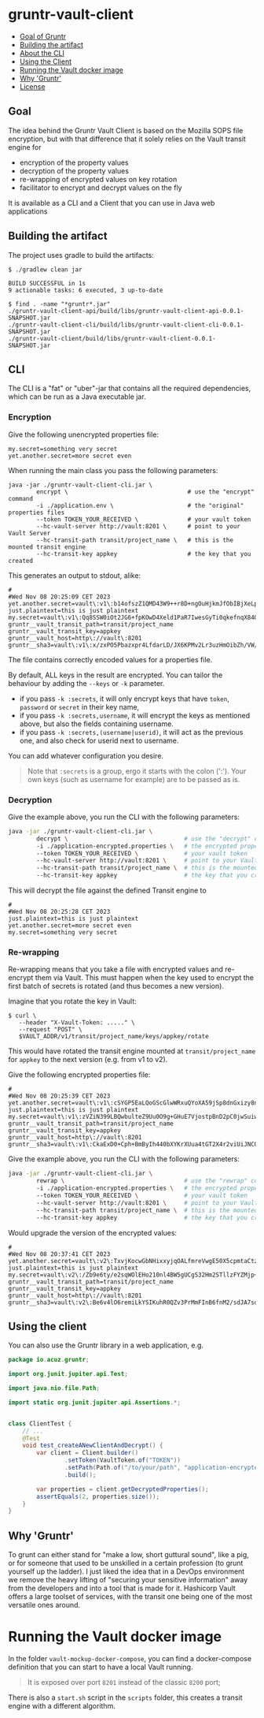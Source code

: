 # gruntr-vault-client

- [Goal of Gruntr](#goal)
- [Building the artifact](#building-the-artifact)
- [About the CLI](#cli)
- [Using the Client](#using-the-client)
- [Running the Vault docker image](#running-the-vault-docker-image)
- [Why 'Gruntr'](#why-gruntr)
- [License](LICENSE.md)


## Goal

The idea behind the Gruntr Vault Client is based on the Mozilla SOPS file encryption, but with that difference that it solely relies on the Vault transit engine for

- encryption of the property values
- decryption of the property values 
- re-wrapping of encrypted values on key rotation
- facilitator to encrypt and decrypt values on the fly

It is available as a CLI and a Client that you can use in Java web applications

## Building the artifact

The project uses gradle to build the artifacts:

```shell
$ ./gradlew clean jar

BUILD SUCCESSFUL in 1s
9 actionable tasks: 6 executed, 3 up-to-date

$ find . -name "*gruntr*.jar"
./gruntr-vault-client-api/build/libs/gruntr-vault-client-api-0.0.1-SNAPSHOT.jar
./gruntr-vault-client-cli/build/libs/gruntr-vault-client-cli-0.0.1-SNAPSHOT.jar
./gruntr-vault-client/build/libs/gruntr-vault-client-0.0.1-SNAPSHOT.jar
```

## CLI

The CLI is a "fat" or "uber"-jar that contains all the required dependencies, which can be run as a Java executable jar.

### Encryption

Give the following unencrypted properties file:

```properties
my.secret=something very secret
yet.another.secret=more secret even
```

When running the main class you pass the following parameters:

```shell
java -jar ./gruntr-vault-client-cli.jar \ 
        encrypt \                                  # use the "encrypt" command
        -i ./application.env \                     # the "original" properties files
        --token TOKEN_YOUR_RECEIVED \              # your vault token
        --hc-vault-server http://vault:8201 \      # point to your Vault Server
        --hc-transit-path transit/project_name \   # this is the mounted transit engine
        --hc-transit-key appkey                    # the key that you created
```
This generates an output to stdout, alike:

```properties
#
#Wed Nov 08 20:25:09 CET 2023
yet.another.secret=vault\:v1\:b14ofszZ1QMD43W9++r8D+ngOuHjkmJfObIBjXeLply3rCnm0KDdK5QUTts\=
just.plaintext=this is just plaintext
my.secret=vault\:v1\:Qq8SSW0iOt2JG6+fpKOwD4Xeld1PaR7IwesGyTi0qkefnqX84QL4TJbapIDcwsEE4A\=\=
gruntr__vault_transit_path=transit/project_name
gruntr__vault_transit_key=appkey
gruntr__vault_host=http\://vault\:8201
gruntr__sha3=vault\:v1\:x/zxPO5Pbazxpr4LfdarLD/JX6KPMv2Lr3uzHmOibZh/VW/qKyUhhisSYGOAR4MIv4QyuvbbHLx2+YTL12JJK2KkcUsmBzjVFHjznW8VjIZ/4uvQDwqvrOKfl/w\=
```

The file contains correctly encoded values for a properties file.

By default, ALL keys in the result are encrypted. You can tailor the behaviour by adding the `--keys` or `-k` parameter.
- if you pass `-k :secrets`, it will only encrypt keys that have `token`, `password` or `secret` in their key name,
- if you pass `-k :secrets,username`, it will encrypt the keys as mentioned above, but also the fields containing username.
- if you pass `-k :secrets,(username|userid)`, it will act as the previous one, and also check for userid next to username.

You can add whatever configuration you desire.

> Note that `:secrets` is a group, ergo it starts with the colon (':'). Your own keys (such as username for example) are to be passed as is.

### Decryption

Give the example above, you run the CLI with the following parameters:

```bash
java -jar ./gruntr-vault-client-cli.jar \ 
        decrypt \                                 # use the "decrypt" command 
        -i ./application-encrypted.properties \   # the encrypted properties file
        --token TOKEN_YOUR_RECEIVED \             # your vault token
        --hc-vault-server http://vault:8201 \     # point to your Vault Server
        --hc-transit-path transit/project_name \  # this is the mounted transit engine
        --hc-transit-key appkey                   # the key that you created
```

This will decrypt the file against the defined Transit engine to

```properties
#
#Wed Nov 08 20:25:28 CET 2023
just.plaintext=this is just plaintext
yet.another.secret=more secret even
my.secret=something very secret
```

### Re-wrapping

Re-wrapping means that you take a file with encrypted values and re-encrypt them via Vault. 
This must happen when the key used to encrypt the first batch of secrets is rotated (and thus becomes a new version).

Imagine that you rotate the key in Vault:

```shell
$ curl \
   --header "X-Vault-Token: ....." \
   --request "POST" \
   $VAULT_ADDR/v1/transit/project_name/keys/appkey/rotate
```

This would have rotated the transit engine mounted at `transit/project_name` for `appkey` to the next version (e.g. from v1 to v2).

Give the following encrypted properties file:

```properties
#
#Wed Nov 08 20:25:39 CET 2023
yet.another.secret=vault\:v1\:cSYGP5EaLQoGScGlwWRxuQYoXA59jSp8dnGxizy8nRluSd9jQca0ZhpvvRw\=
just.plaintext=this is just plaintext
my.secret=vault\:v1\:zVZiN399LBQwbulteZ9Uu0O9g+GHuE7VjostpBnD2pC0jwSuiwtQx1DSUvdZTpfGRA\=\=
gruntr__vault_transit_path=transit/project_name
gruntr__vault_transit_key=appkey
gruntr__vault_host=http\://vault\:8201
gruntr__sha3=vault\:v1\:CkaExD0+Cph+BmByIh440bXYKrXUua4tGT2X4r2viUiJNCQvnfxQWI1NHO9i0A7lYdGgg9Dc0TmsbaAhKJ2U1mW/N87B/838DD3MTUB+qigRJw+XeBhslOY+MUU\=
```

Give the example above, you run the CLI with the following parameters:

```bash
java -jar ./gruntr-vault-client-cli.jar \ 
        rewrap \                                  # use the "rewrap" command 
        -i ./application-encrypted.properties \   # the encrypted properties file
        --token TOKEN_YOUR_RECEIVED \             # your vault token
        --hc-vault-server http://vault:8201 \     # point to your Vault Server
        --hc-transit-path transit/project_name \  # this is the mounted transit engine
        --hc-transit-key appkey                   # the key that you created
```

Would upgrade the version of the encrypted values:

```properties
#
#Wed Nov 08 20:37:41 CET 2023
yet.another.secret=vault\:v2\:TxvjKocwGbNHixxyjqOALfmreVwgE50X5cpmtaCtzZeOumiEl8I+fPA+fUw\=
just.plaintext=this is just plaintext
my.secret=vault\:v2\:/Zb9e6ty/e2sqWOlEHo210nl4BW5gUCgS32Hm2STllzFYZMjp+4pmRLN18qURBdL/A\=\=
gruntr__vault_transit_path=transit/project_name
gruntr__vault_transit_key=appkey
gruntr__vault_host=http\://vault\:8201
gruntr__sha3=vault\:v2\:Be6v4lO6remiLkYSIKuhR0QZv3PrMmFInB6fnM2/sdJA7soyfkLA2lXVW8jQUxBbwH1kwtmZZsXDmF0G42BEutaq3JVymdnuRZeWiHFzbl+INQymQ02af1PJMuE\=
```

## Using the client

You can also use the Gruntr library in a web application, e.g.

```java
package io.acuz.gruntr;

import org.junit.jupiter.api.Test;

import java.nio.file.Path;

import static org.junit.jupiter.api.Assertions.*;


class ClientTest {
    // ...
    @Test
    void test_createANewClientAndDecrypt() {
        var client = Client.builder()
                .setToken(VaultToken.of("TOKEN"))
                .setPath(Path.of("/to/your/path", "application-encrypted.properties"))
                .build();

        var properties = client.getDecryptedProperties();
        assertEquals(2, properties.size());
    }
}
```

## Why 'Gruntr'

To grunt can either stand for "make a low, short guttural sound", like a pig, or for someone that used to be unskilled in a certain profession (to grunt yourself up the ladder).
I just liked the idea that in a DevOps environment we remove the heavy lifting of "securing your sensitive information" away from the developers and into a tool that is made for it.
Hashicorp Vault offers a large toolset of services, with the transit one being one of the most versatile ones around.


# Running the Vault docker image

In the folder `vault-mockup-docker-compose`, you can find a docker-compose definition that you can start to have a local Vault running.

> It is exposed over port `8201` instead of the classic `8200` port;

There is also a `start.sh` script in the `scripts` folder, this creates a transit engine with a different algorithm.
